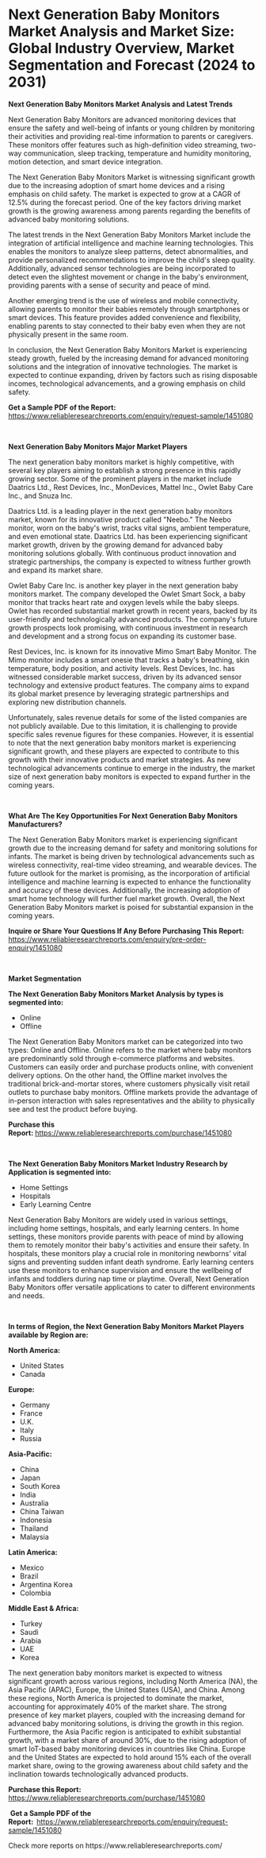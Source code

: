 <p><h1>Next Generation Baby Monitors Market Analysis and Market Size: Global Industry Overview, Market Segmentation and Forecast (2024 to 2031)</h1></p><p><strong>Next Generation Baby Monitors Market Analysis and Latest Trends</strong></p>
<p><p>Next Generation Baby Monitors are advanced monitoring devices that ensure the safety and well-being of infants or young children by monitoring their activities and providing real-time information to parents or caregivers. These monitors offer features such as high-definition video streaming, two-way communication, sleep tracking, temperature and humidity monitoring, motion detection, and smart device integration.</p><p>The Next Generation Baby Monitors Market is witnessing significant growth due to the increasing adoption of smart home devices and a rising emphasis on child safety. The market is expected to grow at a CAGR of 12.5% during the forecast period. One of the key factors driving market growth is the growing awareness among parents regarding the benefits of advanced baby monitoring solutions.</p><p>The latest trends in the Next Generation Baby Monitors Market include the integration of artificial intelligence and machine learning technologies. This enables the monitors to analyze sleep patterns, detect abnormalities, and provide personalized recommendations to improve the child's sleep quality. Additionally, advanced sensor technologies are being incorporated to detect even the slightest movement or change in the baby's environment, providing parents with a sense of security and peace of mind.</p><p>Another emerging trend is the use of wireless and mobile connectivity, allowing parents to monitor their babies remotely through smartphones or smart devices. This feature provides added convenience and flexibility, enabling parents to stay connected to their baby even when they are not physically present in the same room.</p><p>In conclusion, the Next Generation Baby Monitors Market is experiencing steady growth, fueled by the increasing demand for advanced monitoring solutions and the integration of innovative technologies. The market is expected to continue expanding, driven by factors such as rising disposable incomes, technological advancements, and a growing emphasis on child safety.</p></p>
<p><strong>Get a Sample PDF of the Report:&nbsp;</strong> <a href="https://www.reliableresearchreports.com/enquiry/request-sample/1451080">https://www.reliableresearchreports.com/enquiry/request-sample/1451080</a></p>
<p>&nbsp;</p>
<p><strong>Next Generation Baby Monitors Major Market Players</strong></p>
<p><p>The next generation baby monitors market is highly competitive, with several key players aiming to establish a strong presence in this rapidly growing sector. Some of the prominent players in the market include Daatrics Ltd., Rest Devices, Inc., MonDevices, Mattel Inc., Owlet Baby Care Inc., and Snuza Inc.</p><p>Daatrics Ltd. is a leading player in the next generation baby monitors market, known for its innovative product called "Neebo." The Neebo monitor, worn on the baby's wrist, tracks vital signs, ambient temperature, and even emotional state. Daatrics Ltd. has been experiencing significant market growth, driven by the growing demand for advanced baby monitoring solutions globally. With continuous product innovation and strategic partnerships, the company is expected to witness further growth and expand its market share.</p><p>Owlet Baby Care Inc. is another key player in the next generation baby monitors market. The company developed the Owlet Smart Sock, a baby monitor that tracks heart rate and oxygen levels while the baby sleeps. Owlet has recorded substantial market growth in recent years, backed by its user-friendly and technologically advanced products. The company's future growth prospects look promising, with continuous investment in research and development and a strong focus on expanding its customer base.</p><p>Rest Devices, Inc. is known for its innovative Mimo Smart Baby Monitor. The Mimo monitor includes a smart onesie that tracks a baby's breathing, skin temperature, body position, and activity levels. Rest Devices, Inc. has witnessed considerable market success, driven by its advanced sensor technology and extensive product features. The company aims to expand its global market presence by leveraging strategic partnerships and exploring new distribution channels.</p><p>Unfortunately, sales revenue details for some of the listed companies are not publicly available. Due to this limitation, it is challenging to provide specific sales revenue figures for these companies. However, it is essential to note that the next generation baby monitors market is experiencing significant growth, and these players are expected to contribute to this growth with their innovative products and market strategies. As new technological advancements continue to emerge in the industry, the market size of next generation baby monitors is expected to expand further in the coming years.</p></p>
<p>&nbsp;</p>
<p><strong>What Are The Key Opportunities For Next Generation Baby Monitors Manufacturers?</strong></p>
<p><p>The Next Generation Baby Monitors market is experiencing significant growth due to the increasing demand for safety and monitoring solutions for infants. The market is being driven by technological advancements such as wireless connectivity, real-time video streaming, and wearable devices. The future outlook for the market is promising, as the incorporation of artificial intelligence and machine learning is expected to enhance the functionality and accuracy of these devices. Additionally, the increasing adoption of smart home technology will further fuel market growth. Overall, the Next Generation Baby Monitors market is poised for substantial expansion in the coming years.</p></p>
<p><strong>Inquire or Share Your Questions If Any Before Purchasing This Report:</strong> <a href="https://www.reliableresearchreports.com/enquiry/pre-order-enquiry/1451080">https://www.reliableresearchreports.com/enquiry/pre-order-enquiry/1451080</a></p>
<p>&nbsp;</p>
<p><strong>Market Segmentation</strong></p>
<p><strong>The Next Generation Baby Monitors Market Analysis by types is segmented into:</strong></p>
<p><ul><li>Online</li><li>Offline</li></ul></p>
<p><p>The Next Generation Baby Monitors market can be categorized into two types: Online and Offline. Online refers to the market where baby monitors are predominantly sold through e-commerce platforms and websites. Customers can easily order and purchase products online, with convenient delivery options. On the other hand, the Offline market involves the traditional brick-and-mortar stores, where customers physically visit retail outlets to purchase baby monitors. Offline markets provide the advantage of in-person interaction with sales representatives and the ability to physically see and test the product before buying.</p></p>
<p><strong>Purchase this Report:&nbsp;</strong><a href="https://www.reliableresearchreports.com/purchase/1451080">https://www.reliableresearchreports.com/purchase/1451080</a></p>
<p>&nbsp;</p>
<p><strong>The Next Generation Baby Monitors Market Industry Research by Application is segmented into:</strong></p>
<p><ul><li>Home Settings</li><li>Hospitals</li><li>Early Learning Centre</li></ul></p>
<p><p>Next Generation Baby Monitors are widely used in various settings, including home settings, hospitals, and early learning centers. In home settings, these monitors provide parents with peace of mind by allowing them to remotely monitor their baby's activities and ensure their safety. In hospitals, these monitors play a crucial role in monitoring newborns' vital signs and preventing sudden infant death syndrome. Early learning centers use these monitors to enhance supervision and ensure the wellbeing of infants and toddlers during nap time or playtime. Overall, Next Generation Baby Monitors offer versatile applications to cater to different environments and needs.</p></p>
<p>&nbsp;</p>
<p><strong>In terms of Region, the Next Generation Baby Monitors Market Players available by Region are:</strong></p>
<p>
    <p> <strong> North America: </strong>
        <ul>
            <li>United States</li>
            <li>Canada</li>
        </ul>
        </p> 
    <p> <strong> Europe: </strong>
        <ul>
            <li>Germany</li>
            <li>France</li>
            <li>U.K.</li>
            <li>Italy</li>
            <li>Russia</li>
        </ul>
        </p> 
    <p> <strong> Asia-Pacific: </strong>
        <ul>
            <li>China</li>
            <li>Japan</li>
            <li>South Korea</li>
            <li>India</li>
            <li>Australia</li>
            <li>China Taiwan</li>
            <li>Indonesia</li>
            <li>Thailand</li>
            <li>Malaysia</li>
        </ul>
        </p> 
    <p> <strong> Latin America: </strong>
        <ul>
            <li>Mexico</li>
            <li>Brazil</li>
            <li>Argentina Korea</li>
            <li>Colombia</li>
        </ul>
        </p> 
    <p> <strong> Middle East & Africa: </strong>
        <ul>
            <li>Turkey</li>
            <li>Saudi</li>
            <li>Arabia</li>
            <li>UAE</li>
            <li>Korea</li>
        </ul>
    </p>
    </p>
<p><p>The next generation baby monitors market is expected to witness significant growth across various regions, including North America (NA), the Asia Pacific (APAC), Europe, the United States (USA), and China. Among these regions, North America is projected to dominate the market, accounting for approximately 40% of the market share. The strong presence of key market players, coupled with the increasing demand for advanced baby monitoring solutions, is driving the growth in this region. Furthermore, the Asia Pacific region is anticipated to exhibit substantial growth, with a market share of around 30%, due to the rising adoption of smart IoT-based baby monitoring devices in countries like China. Europe and the United States are expected to hold around 15% each of the overall market share, owing to the growing awareness about child safety and the inclination towards technologically advanced products.</p></p>
<p><strong>Purchase this Report: </strong><a href="https://www.reliableresearchreports.com/purchase/1451080">https://www.reliableresearchreports.com/purchase/1451080</a></p>
<p>&nbsp;<strong>Get a Sample PDF of the Report:&nbsp;&nbsp;</strong><a href="https://www.reliableresearchreports.com/enquiry/request-sample/1451080">https://www.reliableresearchreports.com/enquiry/request-sample/1451080</a></p>
<p><strong></strong></p>
<p>Check more reports on https://www.reliableresearchreports.com/</p>